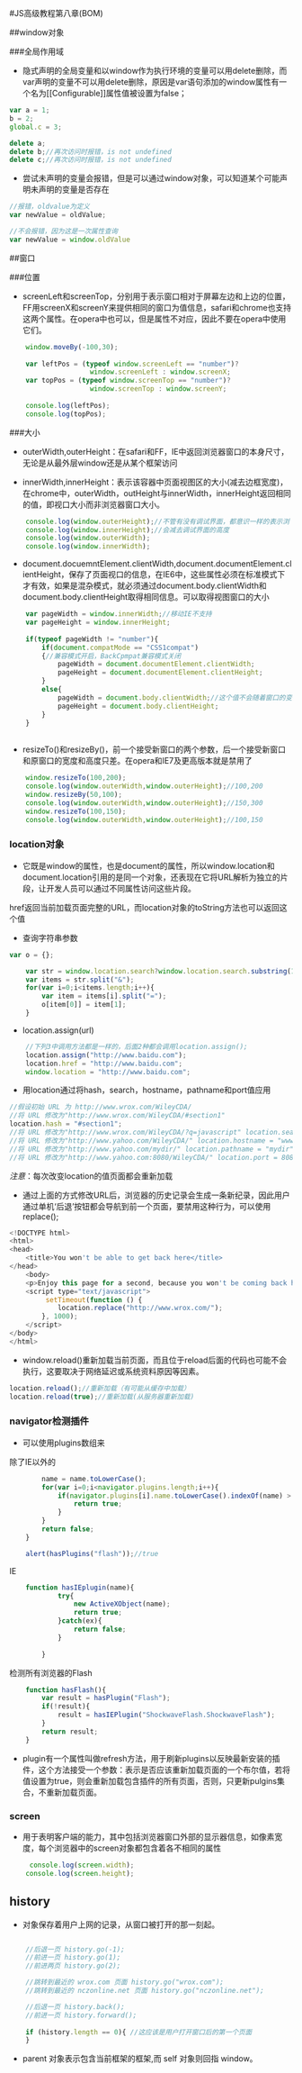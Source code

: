 #JS高级教程第八章(BOM)

##window对象

###全局作用域

- 隐式声明的全局变量和以window作为执行环境的变量可以用delete删除，而var声明的变量不可以用delete删除，原因是var语句添加的window属性有一个名为[[Configurable]]属性值被设置为false；

```javascript
var a = 1;
b = 2;
global.c = 3;

delete a;
delete b;//再次访问时报错，is not undefined
delete c;//再次访问时报错，is not undefined

```
- 尝试未声明的变量会报错，但是可以通过window对象，可以知道某个可能声明未声明的变量是否存在

```javascript
//报错，oldvalue为定义
var newValue = oldValue;

//不会报错，因为这是一次属性查询
var newValue = window.oldValue
```

##窗口

###位置

- screenLeft和screenTop，分别用于表示窗口相对于屏幕左边和上边的位置，FF用screenX和screenY来提供相同的窗口为值信息，safari和chrome也支持这两个属性。在opera中也可以，但是属性不对应，因此不要在opera中使用它们。

```javascript
	window.moveBy(-100,30);
	
	var leftPos = (typeof window.screenLeft == "number")?
	                window.screenLeft : window.screenX;
	var topPos = (typeof window.screenTop == "number")?
	                window.screenTop : window.screenY;
	
	console.log(leftPos);
	console.log(topPos);
```

###大小

- outerWidth,outerHeight：在safari和FF，IE中返回浏览器窗口的本身尺寸，无论是从最外层window还是从某个框架访问

- innerWidth,innerHeight：表示该容器中页面视图区的大小(减去边框宽度)，在chrome中，outerWidth，outHeight与innerWidth，innerHeight返回相同的值，即视口大小而非浏览器窗口大小。

```javascript	
	console.log(window.outerHeight);//不管有没有调试界面，都意识一样的表示浏	览器的高
    console.log(window.innerHeight);//会减去调试界面的高度
    console.log(window.outerWidth);
    console.log(window.innerWidth);
```

- document.docuemntElement.clientWidth,document.documentElement.clientHeight，保存了页面视口的信息，在IE6中，这些属性必须在标准模式下才有效，如果是混杂模式，就必须通过document.body.clientWidth和document.body.clientHeight取得相同信息。可以取得视图窗口的大小


```javascript
	var pageWidth = window.innerWidth;//移动IE不支持
    var pageHeight = window.innerHeight;
    
 	if(typeof pageWidth != "number"){
        if(document.compatMode == "CSS1compat")
        {//兼容模式开启，BackCpmpat兼容模式关闭
            pageWidth = document.documentElement.clientWidth;
            pageHeight = document.documentElement.clientHeight;
        }
        else{
            pageWidth = document.body.clientWidth;//这个值不会随着窗口的变化而变化
            pageHeight = document.body.clientHeight;
        }
    }
 	
```

- resizeTo()和resizeBy()，前一个接受新窗口的两个参数，后一个接受新窗口和原窗口的宽度和高度只差。在opera和IE7及更高版本就是禁用了


```javascript
	window.resizeTo(100,200);
    console.log(window.outerWidth,window.outerHeight);//100,200
    window.resizeBy(50,100);
    console.log(window.outerWidth,window.outerHeight);//150,300
    window.resizeTo(100,150);
    console.log(window.outerWidth,window.outerHeight);//100,150
```

### location对象

- 它既是window的属性，也是document的属性，所以window.location和document.location引用的是同一个对象，还表现在它将URL解析为独立的片段，让开发人员可以通过不同属性访问这些片段。

href返回当前加载页面完整的URL，而location对象的toString方法也可以返回这个值

- 查询字符串参数

```javascript
var o = {};

    var str = window.location.search?window.location.search.substring(1):"";
    var items = str.split("&");
    for(var i=0;i<items.length;i++){
        var item = items[i].split("=");
        o[item[0]] = item[1];
    }

```

- location.assign(url)

```javascript
	//下列3中调用方法都是一样的，后面2种都会调用location.assign();
	location.assign("http://www.baidu.com");
	location.href = "http://www.baidu.com";
	window.location = "http://www.baidu.com";
```

- 用location通过将hash，search，hostname，pathname和port值应用

```javascript
//假设初始 URL 为 http://www.wrox.com/WileyCDA///将 URL 修改为"http://www.wrox.com/WileyCDA/#section1"location.hash = "#section1";//将 URL 修改为"http://www.wrox.com/WileyCDA/?q=javascript" location.search = "?q=javascript";//将 URL 修改为"http://www.yahoo.com/WileyCDA/" location.hostname = "www.yahoo.com";//将 URL 修改为"http://www.yahoo.com/mydir/" location.pathname = "mydir";//将 URL 修改为"http://www.yahoo.com:8080/WileyCDA/" location.port = 8080;
```
*注意*：每次改变location的值页面都会重新加载

- 通过上面的方式修改URL后，浏览器的历史记录会生成一条新纪录，因此用户通过单机‘后退’按钮都会导航到前一个页面，要禁用这种行为，可以使用replace();

```javascript
<!DOCTYPE html>
<html>
<head>
    <title>You won't be able to get back here</title></head>    <body>    <p>Enjoy this page for a second, because you won't be coming back here.</p>    <script type="text/javascript">￼        setTimeout(function () {            location.replace("http://www.wrox.com/");        }, 1000);    </script></body></html>

```

- window.reload()重新加载当前页面，而且位于reload后面的代码也可能不会执行，这要取决于网络延迟或系统资料原因等因素。


```javascript
location.reload();//重新加载（有可能从缓存中加载）
location.reload(true);//重新加载(从服务器重新加载)
```

### navigator检测插件

- 可以使用plugins数组来

除了IE以外的
```javascript
        name = name.toLowerCase();
        for(var i=0;i<navigator.plugins.length;i++){
            if(navigator.plugins[i].name.toLowerCase().indexOf(name) > -1){
                return true;
            }
        }
        return false;
    }

    alert(hasPlugins("flash"));//true	

```

IE
```javascript
	function hasIEplugin(name){
	        try{
	            new ActiveXObject(name);
	            return true;
	        }catch(ex){
	            return false;
	        }
	
	    }

```

检测所有浏览器的Flash

```javascript
	function hasFlash(){
		var result = hasPlugin("Flash");
		if(!result){
			result = hasIEPlugin("ShockwaveFlash.ShockwaveFlash");
		}
		return result;
	}

```
- plugin有一个属性叫做refresh方法，用于刷新plugins以反映最新安装的插件，这个方法接受一个参数：表示是否应该重新加载页面的一个布尔值，若将值设置为true，则会重新加载包含插件的所有页面，否则，只更新pulgins集合，不重新加载页面。


### screen

- 用于表明客户端的能力，其中包括浏览器窗口外部的显示器信息，如像素宽度，每个浏览器中的screen对象都包含着各不相同的属性

```javascript
	 console.log(screen.width);
    console.log(screen.height);

```

## history

- 对象保存着用户上网的记录，从窗口被打开的那一刻起。

```javascript

	//后退一页 history.go(-1);	//前进一页 history.go(1);	//前进两页 history.go(2);

	//跳转到最近的 wrox.com 页面 history.go("wrox.com");	//跳转到最近的 nczonline.net 页面 history.go("nczonline.net");

	//后退一页 history.back();	//前进一页 history.forward();
	
	if (history.length == 0){ //这应该是用户打开窗口后的第一个页面	}

```

- parent 对象表示包含当前框架的框架,而 self 对象则回指 window。


```javascript

```



```javascript

```




```javascript

```




```javascript

```




```javascript

```




```javascript

```




```javascript

```


